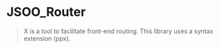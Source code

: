 # JSOO_Router

> X is a tool to facilitate front-end routing. This library uses a syntax extension (ppx).
